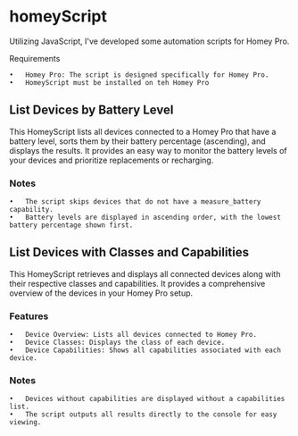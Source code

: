 # homeyScript
Utilizing JavaScript, I've developed some automation scripts for Homey Pro. 

Requirements

	•	Homey Pro: The script is designed specifically for Homey Pro.
 	•	HomeyScript must be installed on teh Homey Pro


## List Devices by Battery Level

This HomeyScript lists all devices connected to a Homey Pro that have a battery level, sorts them by their battery percentage (ascending), and displays the results. It provides an easy way to monitor the battery levels of your devices and prioritize replacements or recharging.

### Notes

	•	The script skips devices that do not have a measure_battery capability.
	•	Battery levels are displayed in ascending order, with the lowest battery percentage shown first.

 ## List Devices with Classes and Capabilities

This HomeyScript retrieves and displays all connected devices along with their respective classes and capabilities. It provides a comprehensive overview of the devices in your Homey Pro setup.

### Features

	•	Device Overview: Lists all devices connected to Homey Pro.
	•	Device Classes: Displays the class of each device.
	•	Device Capabilities: Shows all capabilities associated with each device.


### Notes

	•	Devices without capabilities are displayed without a capabilities list.
	•	The script outputs all results directly to the console for easy viewing.


 ##

